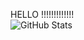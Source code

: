 HELLO !!!!!!!!!!!!! <br>
![GitHub Stats](https://github-readme-stats.vercel.app/api/top-langs/?username=amanduhhhh&theme=tokyonight&show_icons=true&hide_border=true&layout=compact)
